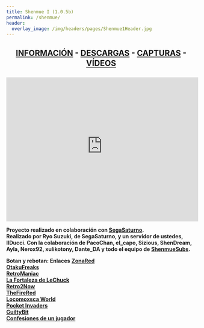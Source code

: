 ```yaml
---
title: Shenmue I (1.0.5b)
permalink: /shenmue/
header:
  overlay_image: /img/headers/pages/Shenmue1Header.jpg
---
```

<h2 style="text-align: center;"><strong><a href="/shenmue/informacion/">INFORMACIÓN</a> - <a href="/shenmue/descargar/">DESCARGAS</a> - <a href="/shenmue/capturas/">CAPTURAS</a> - <a href="/shenmue/videos/">VÍDEOS</a></strong></h2>

<center><iframe width="510" height="383" src="https://www.youtube-nocookie.com/embed/GVlQRcCcG-8?rel=0" frameborder="0" allow="accelerometer; autoplay; encrypted-media; gyroscope; picture-in-picture" allowfullscreen></iframe></center>

**Proyecto realizado en colaboración con [SegaSaturno](http://www.segasaturno.com).**  
**Realizado por Ryo Suzuki, de SegaSaturno, y un servidor de ustedes, IlDucci. Con la colaboración 
de PacoChan, el_capo, Sizious, ShenDream, Ayla, Nerox92, xulikotony, Dante_DA y todo el equipo de 
[ShenmueSubs](http://shenmuesubs.sourceforge.net/).**

**Botan y rebotan: Enlaces**
[**ZonaRed**](http://www.zonared.com/noticias/fans-shenmue-traducido-castellano-titulo-sega/)  
[**OtakuFreaks**](http://www.otakufreaks.com/traduccion-de-shenmue-al-espanol)  
[**RetroManiac**](http://retromaniacmagazine.blogspot.com.es/2012/06/la-nueva-traduccion-al-espanol-de.html)  
[**La Fortaleza de LeChuck**](http://www.lafortalezadelechuck.com/2012/06/shenmue-traducido-al-espanol.html)  
[**Retro2Now**](http://retro2now.blogspot.com.es/2012/06/nueva-traduccion-de-shenmue-al.html)  
[**TheFireRed**](http://www.alejandro-ace-translator.es/2012/06/shenmue-i-en-espanol-ya-disponible/)  
[**Locomoxsca World**](http://locomosxca-world.blogspot.com.es/2012/06/ya-tenemos-el-shenmue-en-castellano.html)  
[**Pocket Invaders**](http://www.pocketinvaders.com/noticias/3062/iiducci-publica-el-parche-de-traduccion-de-shenmue-al-castellano.html)  
[**GuiltyBit**](http://www.guiltybit.com/articulos/shenmue-tras-12-anos-habla-castellano/)  
[**Confesiones de un jugador**](http://www.confesionesdeunjugador.es/index.php?topic=1955.0)
